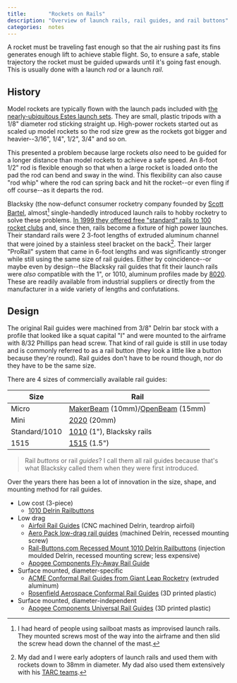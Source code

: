 ```yaml
---
title:       "Rockets on Rails"
description: "Overview of launch rails, rail guides, and rail buttons"
categories:  notes
---
```


A rocket must be traveling fast enough so that the air rushing past its fins generates enough lift to achieve stable flight.
So, to ensure a safe, stable trajectory the rocket must be guided upwards until it's going fast enough.
This is usually done with a launch _rod_ or a launch _rail_.

## History

Model rockets are typically flown with the launch pads included with [the nearly-ubiquitous Estes launch sets][1].
They are small, plastic tripods with a 1/8" diameter rod sticking straight up.
High-power rockets started out as scaled up model rockets so the rod size grew as the rockets got bigger and heavier--3/16", 1/4", 1/2", 3/4" and so on.

This presented a problem because large rockets _also_ need to be guided for a longer distance than model rockets to achieve a safe speed.
An 8-foot 1/2" rod is flexible enough so that when a large rocket is loaded onto the pad the rod can bend and sway in the wind.
This flexibility can also cause "rod whip" where the rod can spring back and hit the rocket--or even fling if off course--as it departs the rod.

Blacksky (the now-defunct consumer rocketry company founded by [Scott Bartel][2], almost[^1] single-handedly introduced launch rails to hobby rocketry to solve these problems.
[In 1999 they offered free "standard" rails to 100 rocket clubs][3] and, since then, rails become a fixture of high power launches.
Their standard rails were 2 3-foot lengths of extruded aluminum channel that were joined by a stainless steel bracket on the back[^2].
Their larger "ProRail" system that came in 6-foot lengths and was significantly stronger while still using the same size of rail guides.
Either by coincidence--or maybe even by design--the Blacksky rail guides that fit their launch rails were _also_ compatible with the 1", or 1010, aluminum profiles made by [8020][5].
These are readily available from industrial suppliers or directly from the manufacturer in a wide variety of lengths and confutations.

## Design

The original Rail guides were machined from 3/8" Delrin bar stock with a profile that looked like a squat capital "I" and were mounted to the airframe with 8/32 Phillips pan head screw.
That kind of rail guide is still in use today and is commonly referred to as a rail button (they look a little like a button because they're round).
Rail guides don't have to be round though, nor do they have to be the same size.

There are 4 sizes of commercially available rail guides:

| Size          | Rail                                       |
|---------------|--------------------------------------------|
| Micro         | [MakerBeam][6] (10mm)/[OpenBeam][7] (15mm) |
| Mini          | [2020][8] (20mm)                           |
| Standard/1010 | [1010][9] (1"), Blacksky rails             |
| 1515          | [1515][10] (1.5")                          |


> Rail _buttons_ or rail _guides_?
> I call them all rail guides because that's what Blacksky called them when they were first introduced.

Over the years there has been a lot of innovation in the size, shape, and mounting method for rail guides.

- Low cost (3-piece)
  - [1010 Delrin Railbuttons](https://rail-buttons.com/1010delrin.html)
- Low drag
  - [Airfoil Rail Guides](https://scpconcepts.com/airfoil-rail-guides/) (CNC machined Delrin, teardrop airfoil)
  - [Aero Pack low-drag rail guides](https://aeropack.net/ldRailGuides.asp) (machined Delrin, recessed mounting screw)
  - [Rail-Buttons.com Recessed Mount 1010 Delrin Railbuttons](https://rail-buttons.com/1010delrin.html) (injection moulded Delrin, recessed mounting screw; less expensive)
  - [Apogee Components Fly-Away Rail Guide](https://www.apogeerockets.com/Launch-Accessories/Fly-Away-Rail-Guides/54mm-Fly-Away-Rail-Guide-1-pk)
- Surface mounted, diameter-specific
  - [ACME Conformal Rail Guides from Giant Leap Rocketry](https://giantleaprocketry.com/products/components_launch_systems.aspx#Acme_Conformal_Launch_Guides) (extruded aluminum)
  - [Rosenfield Aerospace Conformal Rail Guides](https://www.rosenfieldaerospace.com/Conformal_Rail_Guide_for_LOC_Body_Tubes/p2900834_12834730.aspx) (3D printed plastic)
- Surface mounted, diameter-independent
  - [Apogee Components Universal Rail Guides](https://www.apogeerockets.com/Building-Supplies/Launch-Lugs-Rail-Buttons/Rail-Buttons-Guides/Universal-Rail-Guides) (3D printed plastic)


[^1]: I had heard of people using sailboat masts as improvised launch rails. They mounted screws most of the way into the airframe and then slid the screw head down the channel of the mast.
[^2]: My dad and I were early adopters of launch rails and used them with rockets down to 38mm in diameter. My dad also used them extensively with his [TARC teams][4].

[1]:  https://estesrockets.com/product-category/rockets/launch-sets/
[2]:  https://www.linkedin.com/in/scott-bartel-7a0b4236
[3]:  http://www.lunar.org/docs/LUNARclips/v6/v6n4/Blacksky.html
[4]:  https://rocketcontest.org/
[5]:  https://8020.net/
[6]:  https://www.makerbeam.com/
[7]:  https://www.makerbeam.com/openbeam/
[8]:  https://8020.net/20-2020.html
[9]:  https://8020.net/1010-s.html
[10]: https://8020.net/1515-s.html
